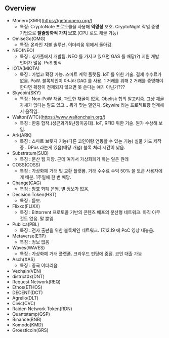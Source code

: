Overview
--------
* Monero(XMR)(https://getmonero.org/)
  * 특징: CryptoNote 프로토콜을 사용해 **익명성** 보호.
         CryptoNight 작업 증명 기법으로 **탈줄앙화적 가치 보호**.(CPU 로도 채굴 가능)
* OmiseGo(OMG)
  * 특징: 온라인 지불 솔루션. 이더리움 위에서 돌아감.
* NEO(NEO)
  * 특징 : 싱가폴에서 개발됨. NEO 를 가지고 있으면 GAS 를 배당(?)
           지원 개발 언어가 많음. PoS 방식
* IOTA(MIOTA)
  * 특징 : 가볍고 확장 가능. 스마트 계약 플랫폼.  IoT 를 위한 기술.
          결제 수수료가 없음. PoW. 블록체인이 아니라 DAG 를 사용.
          1 거래를 위해 2 거래를 증명해야 한다면 확장이 전제되지 않으면 못 쓴다는 얘기 아닌가???
* Skycoin(SKY)
  * 특징 : Non-PoW 채굴, 과도한 채굴이 없음. Obelisk 합의 알고리즘.
           그냥 채굴 자체가 없다는 말도 있고... 뭐가 맞는 말인지.
           Skywire 라는 프로젝트랑 연계해서 움직임.
* Walton(WTC)(https://www.waltonchain.org/)
  * 특징 : 한중 합작.(성균과기&난징이공대). IoT, RFID  위한 기술.
           뭔가 수상해 보임.
* Ark(ARK)
  * 특징 : 스마트 브릿지 기능(다른 코인이랑 연동할 수 있는 기능)
          실물 카드 제작 중 . DPos 라는게 있음(배당 개념)
          블록 처리 시간이 낮음.
* Substratum(SUB)
  * 특징 : 분산 웹 지향. 근데 여기서 가상화폐가 하는 일은 뭔데
* COSS(COSS)
  * 특징 : 가상화폐 거래 및 교환 플랫폼. 거래 수수료 수익  50% 을 토큰 사용자에게 배분. 1주일에 한 번 배당.
* Change(CAG)
  * 특징 : 암호 화폐 은행. 별 정보가 없음.
* Decision Token(HST)
  * 특징 : 듣보.
* Flixxo(FLIXX)
  * 특징 : Bittorrent  프로토콜 기반의 콘텐츠 배포의 분산형 네트워크.
          아직 아무 것도 없음. 말 뿐임.
* Publica(PBL)
  * 특징 : 전자 출판을 위한 블록체인 네트워크. 17.12.19 에 PoC 영상 내놓음.
* Metaverse(ETP)
  * 특징 : 정보 없음
* Waves(WAVES)
  * 특징 : 가상화폐 거래 플랫폼. 크라우드 펀딩에 중점. 코인 대출 가능
* Asch(XAS)
  * 특징 : 중국 이더리움
* Vechain(VEN)
* district0x(DNT)
* Request Network(REQ)
* Ethos(ETHOS)
* DECENT(DCT)
* Agrello(DLT)
* Civic(CVC)
* Raiden Network Token(RDN)
* Quantstamp(QSP)
* Binance(BNB)
* Komodo(KMD)
* Groestlcoin(GRS)
